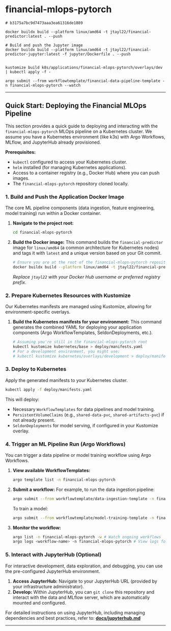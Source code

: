 # financial-mlops-pytorch

```
# b3175a7bc9d7473aaa3ea61316de1889

docker buildx build --platform linux/amd64 -t jtayl22/financial-predictor:latest . --push

# Build and push the Jupyter image
docker buildx build --platform linux/amd64 -t jtayl22/financial-predictor-jupyter:latest -f jupyter/Dockerfile . --push


kustomize build k8s/applications/financial-mlops-pytorch/overlays/dev | kubectl apply -f -

argo submit --from workflowtemplate/financial-data-pipeline-template -n financial-mlops-pytorch --watch
```

-----



## Quick Start: Deploying the Financial MLOps Pipeline

This section provides a quick guide to deploying and interacting with the `financial-mlops-pytorch` MLOps pipeline on a Kubernetes cluster. We assume you have a Kubernetes environment (like k3s) with Argo Workflows, MLflow, and JupyterHub already provisioned.

**Prerequisites:**

  * `kubectl` configured to access your Kubernetes cluster.
  * `helm` installed (for managing Kubernetes applications).
  * Access to a container registry (e.g., Docker Hub) where you can push images.
  * The `financial-mlops-pytorch` repository cloned locally.

### 1\. Build and Push the Application Docker Image

The core ML pipeline components (data ingestion, feature engineering, model training) run within a Docker container.

1.  **Navigate to the project root:**

    ```bash
    cd financial-mlops-pytorch
    ```

2.  **Build the Docker image:**
    This command builds the `financial-predictor` image for `linux/amd64` (a common architecture for Kubernetes nodes) and tags it with `latest` and a unique version based on your Git commit.

    ```bash
    # Ensure you are at the root of the financial-mlops-pytorch repository
    docker buildx build --platform linux/amd64 -t jtayl22/financial-predictor:latest . --push
    ```

    *Replace `jtayl22` with your Docker Hub username or preferred registry prefix.*

### 2\. Prepare Kubernetes Resources with Kustomize

Our Kubernetes manifests are managed using Kustomize, allowing for environment-specific overlays.

1.  **Build the Kubernetes manifests for your environment:**
    This command generates the combined YAML for deploying your application components (Argo WorkflowTemplates, SeldonDeployments, etc.).
    ```bash
    # Assuming you're still in the financial-mlops-pytorch root
    kubectl kustomize kubernetes/base > deploy/manifests.yaml
    # For a development environment, you might use:
    # kubectl kustomize kubernetes/overlays/development > deploy/manifests.yaml
    ```

### 3\. Deploy to Kubernetes

Apply the generated manifests to your Kubernetes cluster.

```bash
kubectl apply -f deploy/manifests.yaml
```

This will deploy:

  * Necessary `WorkflowTemplates` for data pipelines and model training.
  * `PersistentVolumeClaims` (e.g., `shared-data-pvc`, `shared-artifacts-pvc`) if not already present.
  * `SeldonDeployments` for model serving, if configured in your Kustomize overlay.

### 4\. Trigger an ML Pipeline Run (Argo Workflows)

You can trigger a data pipeline or model training workflow using Argo Workflows.

1.  **View available WorkflowTemplates:**

    ```bash
    argo template list -n financial-mlops-pytorch
    ```

2.  **Submit a workflow:**
    For example, to run the data ingestion pipeline:

    ```bash
    argo submit --from workflowtemplate/data-ingestion-template -n financial-mlops-pytorch
    ```

    To train a model:

    ```bash
    argo submit --from workflowtemplate/model-training-template -n financial-mlops-pytorch
    ```

3.  **Monitor the workflow:**

    ```bash
    argo list -n financial-mlops-pytorch -w # Watch ongoing workflows
    argo logs <workflow-name> -n financial-mlops-pytorch # View logs for a specific workflow
    ```

### 5\. Interact with JupyterHub (Optional)

For interactive development, data exploration, and debugging, you can use the pre-configured JupyterHub environment.

1.  **Access JupyterHub:** Navigate to your JupyterHub URL (provided by your infrastructure administrator).
2.  **Develop:** Within JupyterHub, you can `git clone` this repository and interact with the data and MLflow server, which are automatically mounted and configured.

For detailed instructions on using JupyterHub, including managing dependencies and best practices, refer to:
**[docs/jupyterhub.md](https://www.google.com/search?q=docs/jupyterhub.md)**

-----